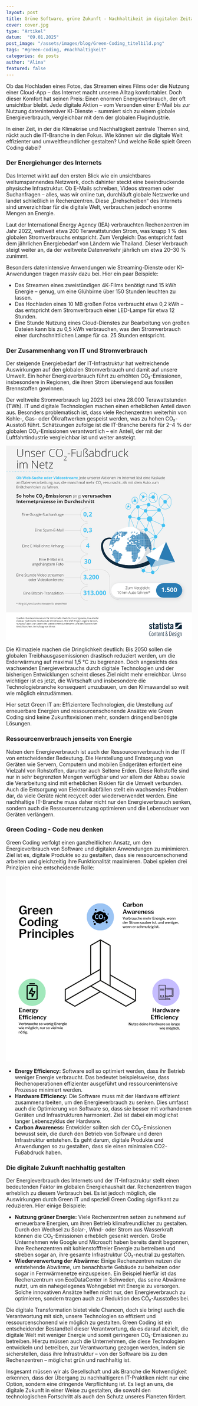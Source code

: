 ```yaml
---
layout: post
title: Grüne Software, grüne Zukunft - Nachhaltikeit im digitalen Zeitalter
cover: cover.jpg
type: "Artikel"
datum:  "09.01.2025"
post_image: "/assets/images/blog/Green-Coding_titelbild.png"
tags: "#green-coding, #nachhaltigkeit"
categories: de posts
author: "Alina"
featured: false
---
```


Ob das Hochladen eines Fotos, das Streamen eines Films oder die Nutzung einer Cloud-App – das Internet macht unseren Alltag komfortabler. Doch dieser Komfort hat seinen Preis: Einen enormen Energieverbrauch, der oft unsichtbar bleibt. Jede digitale Aktion – vom Versenden einer E-Mail bis zur Nutzung datenintensiver KI-Dienste - summiert sich zu einem globale Energieverbrauch, vergleichbar mit dem der globalen Flugindustrie.

In einer Zeit, in der die Klimakrise und Nachhaltigkeit zentrale Themen sind, rückt auch die IT-Branche in den Fokus. Wie können wir die digitale Welt effizienter und umweltfreundlicher gestalten? Und welche Rolle spielt Green Coding dabei?

### Der Energiehunger des Internets
Das Internet wirkt auf den ersten Blick wie ein unsichtbares weltumspannendes Netzwerk, doch dahinter steckt eine beeindruckende physische Infrastruktur. Ob E-Mails schreiben, Videos streamen oder Suchanfragen – alles, was wir online tun, durchläuft globale Netzwerke und landet schließlich in Rechenzentren. Diese „Drehscheiben“ des Internets sind unverzichtbar für die digitale Welt, verbrauchen jedoch enorme Mengen an Energie.

Laut der International Energy Agency (IEA) verbrauchten Rechenzentren im Jahr 2022, weltweit etwa 200 Terawattstunden Strom, was knapp 1 % des globalen Stromverbrauchs entspricht. Zum Vergleich: Das entspricht fast dem jährlichen Energiebedarf von Ländern wie Thailand. Dieser Verbrauch steigt weiter an, da der weltweite Datenverkehr jährlich um etwa 20–30 % zunimmt.

Besonders datenintensive Anwendungen wie Streaming-Dienste oder KI-Anwendungen tragen massiv dazu bei. Hier ein paar Beispiele:
<ul>
<li>Das Streamen eines zweistündigen 4K-Films benötigt rund 15 kWh Energie – genug, um eine Glühbirne über 150 Stunden leuchten zu lassen.</li>
<li>Das Hochladen eines 10 MB großen Fotos verbraucht etwa 0,2 kWh – das entspricht dem Stromverbrauch einer LED-Lampe für etwa 12 Stunden.</li>
<li>Eine Stunde Nutzung eines Cloud-Dienstes zur Bearbeitung von großen Dateien kann bis zu 0,5 kWh verbrauchen, was den Stromverbrauch einer durchschnittlichen Lampe für ca. 25 Stunden entspricht.</li></ul>

### Der Zusammenhang von IT und Stromverbrauch
Der steigende Energiebedarf der IT-Infrastruktur hat weitreichende Auswirkungen auf den globalen Stromverbrauch und damit auf unsere Umwelt. Ein hoher Energieverbrauch führt zu erhöhten CO₂-Emissionen, insbesondere in Regionen, die ihren Strom überwiegend aus fossilen Brennstoffen gewinnen.

Der weltweite Stromverbrauch lag 2023 bei etwa 28.000 Terawattstunden (TWh). IT und digitale Technologien machen einen erheblichen Anteil davon aus. Besonders problematisch ist, dass viele Rechenzentren weiterhin von Kohle-, Gas- oder Ölkraftwerken gespeist werden, was zu hohen CO₂-Ausstoß führt. Schätzungen zufolge ist die IT-Branche bereits für 2–4 % der globalen CO₂-Emissionen verantwortlich – ein Anteil, der mit der Luftfahrtindustrie vergleichbar ist und weiter ansteigt.

<img class="img-fluid w-100" src="/assets/images/blog/grafik-co2-fussabdruck-internet.jpg" alt="Grafik zum CO2-Fußabdruck im Netz">

Die Klimaziele machen die Dringlichkeit deutlich: Bis 2050 sollen die globalen Treibhausgasemissionen drastisch reduziert werden, um die Erderwärmung auf maximal 1,5 °C zu begrenzen. Doch angesichts des wachsenden Energieverbrauchs durch digitale Technologien und der bisherigen Entwicklungen scheint dieses Ziel nicht mehr erreichbar. Umso wichtiger ist es jetzt, die Wirtschaft und insbesondere die Technologiebranche konsequent umzubauen, um den Klimawandel so weit wie möglich einzudämmen.

Hier setzt Green IT an: Effizientere Technologien, die Umstellung auf erneuerbare Energien und ressourcenschonende Ansätze wie Green Coding sind keine Zukunftsvisionen mehr, sondern dringend benötigte Lösungen.

### Ressourcenverbrauch jenseits von Energie
Neben dem Energieverbrauch ist auch der Ressourcenverbrauch in der IT von entscheidender Bedeutung. Die Herstellung und Entsorgung von Geräten wie Servern, Computern und mobilen Endgeräten erfordert eine Vielzahl von Rohstoffen, darunter auch Seltene Erden. Diese Rohstoffe sind nur in sehr begrenzten Mengen verfügbar und vor allem der Abbau sowie die Verarbeitung sind mit erheblichen Riskien für die Umwelt verbunden. Auch die Entsorgung von Elektronikabfällen stellt ein wachsendes Problem dar, da viele Geräte nicht recycelt oder wiederverwendet werden. Eine nachhaltige IT-Branche muss daher nicht nur den Energieverbrauch senken, sondern auch die Ressourcennutzung optimieren und die Lebensdauer von Geräten verlängern.

### Green Coding - Code neu denken 
Green Coding verfolgt einen ganzheitlichen Ansatz, um den Energieverbrauch von Software und digitalen Anwendungen zu minimieren. Ziel ist es, digitale Produkte so zu gestalten, dass sie ressourcenschonend arbeiten und gleichzeitig ihre Funktionalität maximieren. Dabei spielen drei Prinzipien eine entscheidende Rolle:

<img class="img-fluid w-100" src="/assets/images/blog/Green-Coding-Principles.png" alt="Green Coding Principles">

<ul>
<li><b>Energy Efficiency:</b> Software soll so optimiert werden, dass ihr Betrieb weniger Energie verbraucht. Das bedeutet beispielsweise, dass Rechenoperationen effizienter ausgeführt und ressourcenintensive Prozesse minimiert werden.</li>
<li><b>Hardware Efficiency:</b> Die Software muss mit der Hardware effizient zusammenarbeiten, um den Energieverbrauch zu senken. Dies umfasst auch die Optimierung von Software so, dass sie besser mit vorhandenen Geräten und Infrastrukturen harmoniert. Ziel ist dabei ein möglichst langer Lebenszyklus der Hardware.</li>
<li><b>Carbon Awareness:</b> Entwickler sollten sich der CO₂-Emissionen bewusst sein, die durch den Betrieb von Software und deren Infrastruktur entstehen. Es geht darum, digitale Produkte und Anwendungen so zu gestalten, dass sie einen minimalen CO2-Fußabdruck haben.</li></ul>

### Die digitale Zukunft nachhaltig gestalten
Der Energieverbrauch des Internets und der IT-Infrastruktur stellt einen bedeutenden Faktor im globalen Energiehaushalt dar. Rechenzentren tragen erheblich zu diesem Verbrauch bei. Es ist jedoch möglich, die Auswirkungen durch Green IT und speziell Green Coding signifikant zu reduzieren. Hier einige Beispiele:

<ul>
<li><b>Nutzung grüner Energie:</b> Viele Rechenzentren setzen zunehmend auf erneuerbare Energien, um ihren Betrieb klimafreundlicher zu gestalten. Durch den Wechsel zu Solar-, Wind- oder Strom aus Wasserkraft können die CO₂-Emissionen erheblich gesenkt werden. Große Unternehmen wie Google und Microsoft haben bereits damit begonnen, ihre Rechenzentren mit kohlenstofffreier Energie zu betreiben und streben sogar an, ihre gesamte Infrastruktur CO₂-neutral zu gestalten.</li>
<li><b>Wiederverwertung der Abwärme:</b> Einige Rechenzentren nutzen die entstehende Abwärme, um benachbarte Gebäude zu beheizen oder sogar in Fernwärmenetze einzuspeisen. Ein Beispiel hierfür ist das Rechenzentrum von EcoDataCenter in Schweden, das seine Abwärme nutzt, um ein nahegelegenes Wohngebiet mit Energie zu versorgen. Solche innovativen Ansätze helfen nicht nur, den Energieverbrauch zu optimieren, sondern tragen auch zur Reduktion des CO₂-Ausstoßes bei.</li></ul>

Die digitale Transformation bietet viele Chancen, doch sie bringt auch die Verantwortung mit sich, unsere Technologien so effizient und ressourcenschonend wie möglich zu gestalten. Green Coding ist ein entscheidender Bestandteil dieser Verantwortung, da es darauf abzielt, die digitale Welt mit weniger Energie und somit geringeren CO₂-Emissionen zu betreiben. Hierzu müssen auch die Unternehmen, die diese Technologien entwickeln und betreiben, zur Verantwortung gezogen werden, indem sie sicherstellen, dass ihre Infrastruktur – von der Software bis zu den Rechenzentren – möglichst grün und nachhaltig ist.

Insgesamt müssen wir als Gesellschaft und als Branche die Notwendigkeit erkennen, dass der Übergang zu nachhaltigeren IT-Praktiken nicht nur eine Option, sondern eine dringende Verpflichtung ist. Es liegt an uns, die digitale Zukunft in einer Weise zu gestalten, die sowohl den technologischen Fortschritt als auch den Schutz unseres Planeten fördert.






